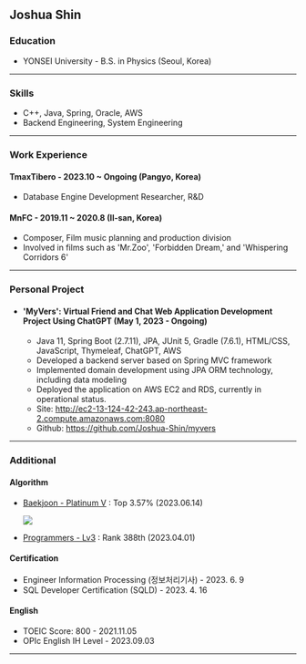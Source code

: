 ## Joshua Shin

### Education
- YONSEI University - B.S. in Physics (Seoul, Korea)

------------------------

### Skills
- C++, Java, Spring, Oracle, AWS
- Backend Engineering, System Engineering

------------------------

### Work Experience
#### TmaxTibero - 2023.10 ~ Ongoing (Pangyo, Korea) 
- Database Engine Development Researcher, R&D

#### MnFC - 2019.11 ~ 2020.8 (Il-san, Korea)
- Composer, Film music planning and production division
- Involved in films such as 'Mr.Zoo', 'Forbidden Dream,' and 'Whispering Corridors 6'

------------------------

### Personal Project
- #### 'MyVers': Virtual Friend and Chat Web Application Development Project Using ChatGPT (May 1, 2023 - Ongoing)
  - Java 11, Spring Boot (2.7.11), JPA, JUnit 5, Gradle (7.6.1), HTML/CSS, JavaScript, Thymeleaf, ChatGPT, AWS
  - Developed a backend server based on Spring MVC framework
  - Implemented domain development using JPA ORM technology, including data modeling
  - Deployed the application on AWS EC2 and RDS, currently in operational status.
  - Site: http://ec2-13-124-42-243.ap-northeast-2.compute.amazonaws.com:8080
  - Github: https://github.com/Joshua-Shin/myvers

------------------------
### Additional
#### Algorithm
- [Baekjoon - Platinum V](https://solved.ac/profile/sjh910805) : Top 3.57% (2023.06.14)
     
     
     <img src="http://mazassumnida.wtf/api/v2/generate_badge?boj=sjh910805">
- [Programmers - Lv3](https://career.programmers.co.kr/pr/sjh910805_1792) : Rank 388th (2023.04.01)


#### Certification
- Engineer Information Processing (정보처리기사) - 2023. 6. 9
- SQL Developer Certification (SQLD) - 2023. 4. 16

#### English
- TOEIC Score: 800 - 2021.11.05
- OPIc English IH Level - 2023.09.03

<!--
#### 💳 Certification
- 정보처리기사 취득, 자격번호: 23201300235U, 발급기관: 한국산업인력공단 (2023.06.09)
- SQLD 취득, 자격번호: SQLD-048004155, 발급기관: 한국데이터산업진흥원 (2023.04.14)
- TOEIC 800점, 자격번호: 027116-0414004801, 발급기관: 한국토익위원회 (2021.11.05)
- OPIc IH등급, 자격번호: 2A5747329351, 발급기관: ACTFL (2023.09.03)
-->
-------
